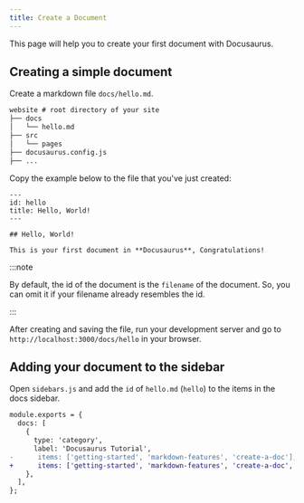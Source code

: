 ```yaml
---
title: Create a Document 
---
```


This page will help you to create your first document with Docusaurus.

## Creating a simple document 

Create a markdown file `docs/hello.md`.

```md
website # root directory of your site
├── docs
│   └── hello.md
├── src
│   └── pages
├── docusaurus.config.js
├── ...
```

Copy the example below to the file that you've just created:

```mdx
---
id: hello 
title: Hello, World! 
---

## Hello, World!

This is your first document in **Docusaurus**, Congratulations!
```

:::note

By default, the id of the document is the `filename` of the document. So, you can omit it if your filename already resembles the id.

:::

After creating and saving the file, run your development server and go to `http://localhost:3000/docs/hello` in your browser.

## Adding your document to the sidebar

Open `sidebars.js` and add the `id` of `hello.md` (`hello`) to the items in the docs sidebar.

```diff
module.exports = {
  docs: [
    {
      type: 'category',
      label: 'Docusaurus Tutorial',
-      items: ['getting-started', 'markdown-features', 'create-a-doc'],
+      items: ['getting-started', 'markdown-features', 'create-a-doc', 'hello'],
    },
  ],
};
```
